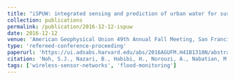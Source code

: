 ```yaml
---
title: "iSPUW: integrated sensing and prediction of urban water for sustainable cities"
collection: publications
permalink: /publication/2016-12-12-ispuw
date: 2016-12-12
venue: 'American Geophysical Union 49th Annual Fall Meeting, San Francisco, CA.'
type: 'refereed-conference-proceeding'
paperurl: 'https://ui.adsabs.harvard.edu/abs/2016AGUFM.H41B1318N/abstract'
citation: 'Noh, S.J., Nazari, B., Habibi, H., Norouzi, A., Nabatian, M., Seo, D.J., <b>Bartos, M.D.</b>, Kerkez, B., Lakshman, L., Zink, M., Lee, J. (2016). <i>iSPUW: integrated sensing and prediction of urban water for sustainable cities</i>. American Geophysical Union 49th Annual Fall Meeting, San Francisco, CA. [Oral Presentation]'
tags: ['wireless-sensor-networks', 'flood-monitoring']
---
```

